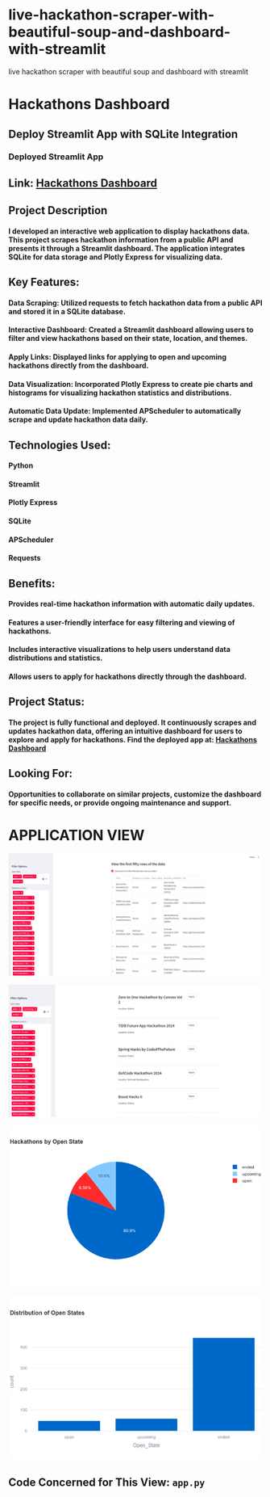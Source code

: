 # live-hackathon-scraper-with-beautiful-soup-and-dashboard-with-streamlit
live hackathon scraper with beautiful soup and dashboard with streamlit
# Hackathons Dashboard

## Deploy Streamlit App with SQLite Integration

### Deployed Streamlit App

## Link: [Hackathons Dashboard](https://live-hackathon-scraper-with-beautiful-soup-and-dashboard-with.streamlit.app/)

## Project Description

#### I developed an interactive web application to display hackathons data. This project scrapes hackathon information from a public API and presents it through a Streamlit dashboard. The application integrates SQLite for data storage and Plotly Express for visualizing data.

## Key Features:

#### Data Scraping: Utilized requests to fetch hackathon data from a public API and stored it in a SQLite database.
#### Interactive Dashboard: Created a Streamlit dashboard allowing users to filter and view hackathons based on their state, location, and themes.
#### Apply Links: Displayed links for applying to open and upcoming hackathons directly from the dashboard.
#### Data Visualization: Incorporated Plotly Express to create pie charts and histograms for visualizing hackathon statistics and distributions.
#### Automatic Data Update: Implemented APScheduler to automatically scrape and update hackathon data daily.

## Technologies Used:

#### Python
#### Streamlit
#### Plotly Express
#### SQLite
#### APScheduler
#### Requests

## Benefits:

#### Provides real-time hackathon information with automatic daily updates.
#### Features a user-friendly interface for easy filtering and viewing of hackathons.
#### Includes interactive visualizations to help users understand data distributions and statistics.
#### Allows users to apply for hackathons directly through the dashboard.

## Project Status:

#### The project is fully functional and deployed. It continuously scrapes and updates hackathon data, offering an intuitive dashboard for users to explore and apply for hackathons. Find the deployed app at: [Hackathons Dashboard](https://your-app-name.streamlit.app)

## Looking For:

#### Opportunities to collaborate on similar projects, customize the dashboard for specific needs, or provide ongoing maintenance and support.

# APPLICATION VIEW

![Hackathons Dashboard](hackathons_dashboard.png)

![Apply Links Section](hackathons_session.png)

![Pie Chart for Open State](newplot.png)

![Histogram of Open States](newplot_1.png)

## Code Concerned for This View: `app.py`
